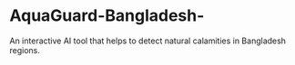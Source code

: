 # AquaGuard-Bangladesh-
An interactive AI tool that helps to detect natural calamities in Bangladesh regions.
